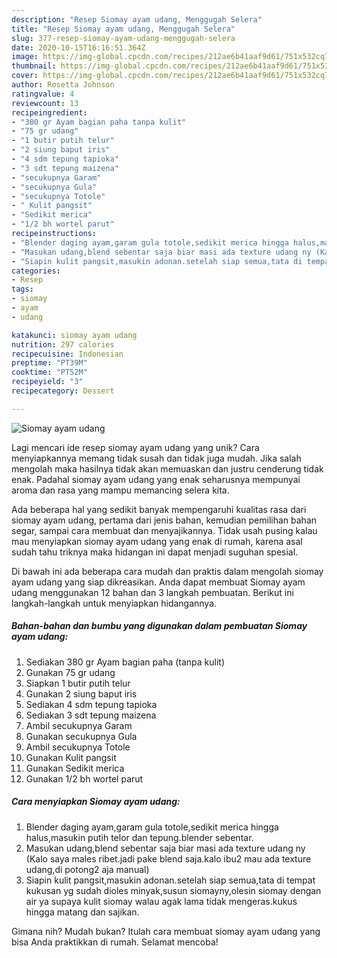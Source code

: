 ```yaml
---
description: "Resep Siomay ayam udang, Menggugah Selera"
title: "Resep Siomay ayam udang, Menggugah Selera"
slug: 377-resep-siomay-ayam-udang-menggugah-selera
date: 2020-10-15T16:16:51.364Z
image: https://img-global.cpcdn.com/recipes/212ae6b41aaf9d61/751x532cq70/siomay-ayam-udang-foto-resep-utama.jpg
thumbnail: https://img-global.cpcdn.com/recipes/212ae6b41aaf9d61/751x532cq70/siomay-ayam-udang-foto-resep-utama.jpg
cover: https://img-global.cpcdn.com/recipes/212ae6b41aaf9d61/751x532cq70/siomay-ayam-udang-foto-resep-utama.jpg
author: Rosetta Johnson
ratingvalue: 4
reviewcount: 13
recipeingredient:
- "380 gr Ayam bagian paha tanpa kulit"
- "75 gr udang"
- "1 butir putih telur"
- "2 siung baput iris"
- "4 sdm tepung tapioka"
- "3 sdt tepung maizena"
- "secukupnya Garam"
- "secukupnya Gula"
- "secukupnya Totole"
- " Kulit pangsit"
- "Sedikit merica"
- "1/2 bh wortel parut"
recipeinstructions:
- "Blender daging ayam,garam gula totole,sedikit merica hingga halus,masukin putih telor dan tepung.blender sebentar."
- "Masukan udang,blend sebentar saja biar masi ada texture udang ny (Kalo saya males ribet.jadi pake blend saja.kalo ibu2 mau ada texture udang,di potong2 aja manual)"
- "Siapin kulit pangsit,masukin adonan.setelah siap semua,tata di tempat kukusan yg sudah dioles minyak,susun siomayny,olesin siomay dengan air ya supaya kulit siomay walau agak lama tidak mengeras.kukus hingga matang dan sajikan."
categories:
- Resep
tags:
- siomay
- ayam
- udang

katakunci: siomay ayam udang 
nutrition: 297 calories
recipecuisine: Indonesian
preptime: "PT39M"
cooktime: "PT52M"
recipeyield: "3"
recipecategory: Dessert

---
```



![Siomay ayam udang](https://img-global.cpcdn.com/recipes/212ae6b41aaf9d61/751x532cq70/siomay-ayam-udang-foto-resep-utama.jpg)

Lagi mencari ide resep siomay ayam udang yang unik? Cara menyiapkannya memang tidak susah dan tidak juga mudah. Jika salah mengolah maka hasilnya tidak akan memuaskan dan justru cenderung tidak enak. Padahal siomay ayam udang yang enak seharusnya mempunyai aroma dan rasa yang mampu memancing selera kita.

Ada beberapa hal yang sedikit banyak mempengaruhi kualitas rasa dari siomay ayam udang, pertama dari jenis bahan, kemudian pemilihan bahan segar, sampai cara membuat dan menyajikannya. Tidak usah pusing kalau mau menyiapkan siomay ayam udang yang enak di rumah, karena asal sudah tahu triknya maka hidangan ini dapat menjadi suguhan spesial.




Di bawah ini ada beberapa cara mudah dan praktis dalam mengolah siomay ayam udang yang siap dikreasikan. Anda dapat membuat Siomay ayam udang menggunakan 12 bahan dan 3 langkah pembuatan. Berikut ini langkah-langkah untuk menyiapkan hidangannya.

<!--inarticleads1-->

##### Bahan-bahan dan bumbu yang digunakan dalam pembuatan Siomay ayam udang:

1. Sediakan 380 gr Ayam bagian paha (tanpa kulit)
1. Gunakan 75 gr udang
1. Siapkan 1 butir putih telur
1. Gunakan 2 siung baput iris
1. Sediakan 4 sdm tepung tapioka
1. Sediakan 3 sdt tepung maizena
1. Ambil secukupnya Garam
1. Gunakan secukupnya Gula
1. Ambil secukupnya Totole
1. Gunakan  Kulit pangsit
1. Gunakan Sedikit merica
1. Gunakan 1/2 bh wortel parut




<!--inarticleads2-->

##### Cara menyiapkan Siomay ayam udang:

1. Blender daging ayam,garam gula totole,sedikit merica hingga halus,masukin putih telor dan tepung.blender sebentar.
1. Masukan udang,blend sebentar saja biar masi ada texture udang ny (Kalo saya males ribet.jadi pake blend saja.kalo ibu2 mau ada texture udang,di potong2 aja manual)
1. Siapin kulit pangsit,masukin adonan.setelah siap semua,tata di tempat kukusan yg sudah dioles minyak,susun siomayny,olesin siomay dengan air ya supaya kulit siomay walau agak lama tidak mengeras.kukus hingga matang dan sajikan.




Gimana nih? Mudah bukan? Itulah cara membuat siomay ayam udang yang bisa Anda praktikkan di rumah. Selamat mencoba!
